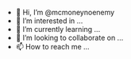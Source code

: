 - 👋 Hi, I’m @mcmoneynoenemy
- 👀 I’m interested in ...
- 🌱 I’m currently learning ...
- 💞️ I’m looking to collaborate on ...
- 📫 How to reach me ...

<!---
mcmoneynoenemy/mcmoneynoenemy is a ✨ special ✨ repository because its `README.md` (this file) appears on your GitHub profile.
You can click the Preview link to take a look at your changes.
--->
